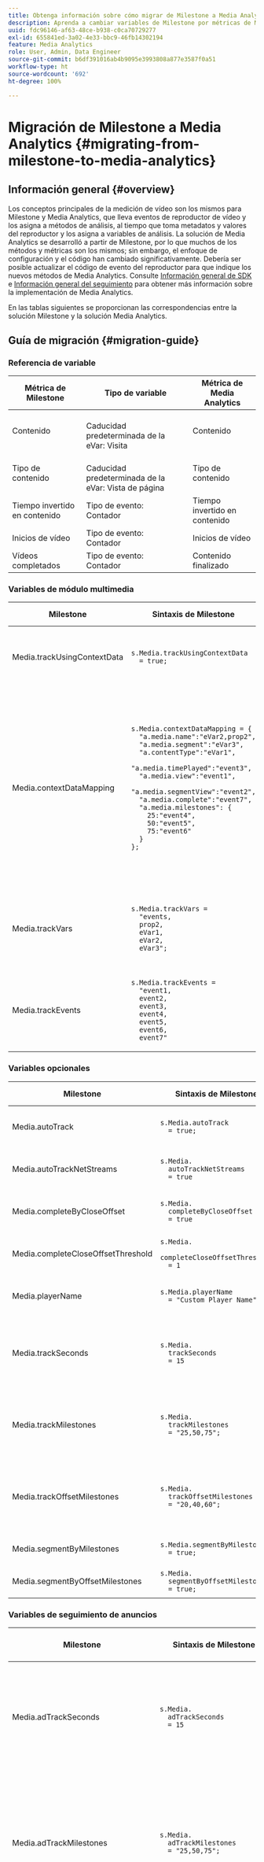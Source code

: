 ```yaml
---
title: Obtenga información sobre cómo migrar de Milestone a Media Analytics
description: Aprenda a cambiar variables de Milestone por métricas de Media Analytics, y métodos del módulo Milestone por sintaxis de Media Analytics.
uuid: fdc96146-af63-48ce-b938-c0ca70729277
exl-id: 655841ed-3a02-4e33-bbc9-46fb14302194
feature: Media Analytics
role: User, Admin, Data Engineer
source-git-commit: b6df391016ab4b9095e3993808a877e3587f0a51
workflow-type: ht
source-wordcount: '692'
ht-degree: 100%

---
```


# Migración de Milestone a Media Analytics {#migrating-from-milestone-to-media-analytics}

## Información general   {#overview}

Los conceptos principales de la medición de vídeo son los mismos para Milestone y Media Analytics, que lleva eventos de reproductor de vídeo y los asigna a métodos de análisis, al tiempo que toma metadatos y valores del reproductor y los asigna a variables de análisis. La solución de Media Analytics se desarrolló a partir de Milestone, por lo que muchos de los métodos y métricas son los mismos; sin embargo, el enfoque de configuración y el código han cambiado significativamente. Debería ser posible actualizar el código de evento del reproductor para que indique los nuevos métodos de Media Analytics. Consulte [Información general de SDK](/help/sdk-implement/setup/setup-overview.md) e [Información general del seguimiento](/help/sdk-implement/track-av-playback/track-core-overview.md) para obtener más información sobre la implementación de Media Analytics.

En las tablas siguientes se proporcionan las correspondencias entre la solución Milestone y la solución Media Analytics.

## Guía de migración {#migration-guide}

### Referencia de variable

| Métrica de Milestone | Tipo de variable | Métrica de Media Analytics |
| --- | --- | --- |
| Contenido | <br>Caducidad predeterminada de la eVar: Visita | Contenido |
| Tipo de contenido | <br>Caducidad predeterminada de la eVar: Vista de página | Tipo de contenido |
| Tiempo invertido en contenido | Tipo de evento: <br>Contador | Tiempo invertido en contenido |
| Inicios de vídeo | Tipo de evento: <br>Contador | Inicios de vídeo |
| Vídeos completados | Tipo de evento: <br>Contador | Contenido finalizado |


### Variables de módulo multimedia

| Milestone | Sintaxis de Milestone | Media Analytics | Sintaxis de Media Analytics |
| --- | --- | --- | --- |
| Media.trackUsingContextData | `s.Media.trackUsingContextData` <br> `  = true;` | N/D | Todos los datos de Media Analytics solo se envían mediante datos de contexto. |
| Media.contextDataMapping | `s.Media.contextDataMapping = {` <br> `  "a.media.name":"eVar2,prop2",` <br> `  "a.media.segment":"eVar3",` <br> `  "a.contentType":"eVar1",` <br> `  "a.media.timePlayed":"event3",` <br> `  "a.media.view":"event1",` <br> `  "a.media.segmentView":"event2",` <br> `  "a.media.complete":"event7",` <br> `  "a.media.milestones": {` <br> `    25:"event4",` <br> `    50:"event5",` <br> `    75:"event6"` <br> `  }` <br> `};` | N/D | Los datos de contexto de Media Analytics se rellenan automáticamente en las variables reservadas. Ya no es necesario asignar eVars, props y eventos en el código de implementación. Los clientes pueden asignar datos de contexto a variables mediante el uso de reglas de procesamiento. |
| Media.trackVars | `s.Media.trackVars =` <br> `  "events,` <br> `  prop2,` <br> `  eVar1,` <br> `  eVar2,` <br> `  eVar3";` | N/D | Ya no es necesario puesto que se realiza mediante variables reservadas y reglas de procesamiento. |
| Media.trackEvents | `s.Media.trackEvents =` <br> `  "event1,` <br> `  event2,` <br> `  event3,` <br> `  event4,` <br> `  event5,` <br> `  event6,` <br> `  event7"` | N/D | Ya no es necesario puesto que se realiza mediante variables reservadas y reglas de procesamiento. |

### Variables opcionales

| Milestone | Sintaxis de Milestone | Media Analytics | Sintaxis de Media Analytics |
| --- | --- | --- | --- |
| Media.autoTrack | `s.Media.autoTrack` <br> `  = true;` | N/D | Ya no proporcionamos asignaciones de reproductor precompiladas. |
| Media.autoTrackNetStreams | `s.Media.` <br> `  autoTrackNetStreams` <br> `  = true` | N/D | Ya no proporcionamos asignaciones de reproductor precompiladas. |
| Media.completeByCloseOffset | `s.Media.` <br> `  completeByCloseOffset` <br> `  = true` | N/D | La finalización del contenido solo admite un marcador de progreso del 100%. |
| Media.completeCloseOffsetThreshold | `s.Media.` <br> `  completeCloseOffsetThreshold` <br> `  = 1` | N/D | La finalización del contenido solo admite un marcador de progreso del 100%. |
| Media.playerName | `s.Media.playerName` <br> `  = "Custom Player Name"` | Clave de SDK: playerName;<br> Clave de API: media.playerName | `MediaHeartbeatConfig.` <br> `  playerName` |
| Media.trackSeconds | `s.Media.` <br> `  trackSeconds` <br> `  = 15` | N/D | Media Analytics tiene establecido 10 segundos para el contenido y 1 segundo para los anuncios. No hay más opciones disponibles. |
| Media.trackMilestones | `s.Media.` <br> `  trackMilestones` <br> `  = "25,50,75";` | N/D | Media Analytics siempre realiza un seguimiento de los marcadores de progreso en el 10 %, 25 %, 50 %, 75 % y 95 %. |
| Media.trackOffsetMilestones | `s.Media.` <br> `  trackOffsetMilestones` <br> `  = "20,40,60";` | N/D | Media Analytics siempre realiza un seguimiento de los marcadores de progreso en el 10 %, 25 %, 50 %, 75 % y 95 %. |
| Media.segmentByMilestones | `s.Media.segmentByMilestones` <br> `  = true;` | N/D | El seguimiento automático ya no está disponible. |
| Media.segmentByOffsetMilestones | `s.Media.` <br> `  segmentByOffsetMilestones` <br> `  = true;` | N/D | El seguimiento automático ya no está disponible. |

### Variables de seguimiento de anuncios

| Milestone | Sintaxis de Milestone | Media Analytics | Sintaxis de Media Analytics |
| --- | --- | --- | --- |
| Media.adTrackSeconds | `s.Media.` <br> `  adTrackSeconds` <br> `  = 15` | N/D | Media Analytics tiene establecido 10 segundos para el contenido y 1 segundo para los anuncios. No hay más opciones disponibles. |
| Media.adTrackMilestones | `s.Media.` <br> `  adTrackMilestones` <br> `  = "25,50,75";` | N/D | Los marcadores de progreso no se proporcionan de forma predeterminada para las publicidades. Utilice métricas calculadas para crear marcadores de progreso de anuncios. |
| Media.adTrackOffsetMilestones | `s.Media.` <br> `  adTrackOffsetMilestones` <br> `  = "20,40,60";` | N/D | Media Analytics se establece en 1 segundo para las publicidades. No hay más opciones disponibles. |
| Media.adSegmentByMilestones | `s.Media.` <br> `  adSegmentByMilestones` <br> `  = true;` | N/D | El seguimiento automático ya no está disponible. |
| Media.adSegmentByOffsetMilestones | `s.Media.` <br> `  adSegmentByOffsetMilestones` <br> `  = true;` | N/D | El seguimiento automático ya no está disponible. |

### Métodos de módulo multimedia

| Milestone | Sintaxis de Milestone | Media Analytics | Sintaxis de Media Analytics |
| --- | --- | --- | --- |
| Media.open | `s.Media.open(` <br> `  mediaName,` <br> `  mediaLength,` <br> `  mediaPlayerName)` | trackSessionStart | `trackSessionStart(` <br> `  mediaObject,` <br> `  contextData)` |
| mediaName | `mediaName`: (requerido) nombre del vídeo tal como desea que aparezca en informes de vídeo. | name | `createMediaObject(` <br> `  name,` <br> `  mediaId,` <br> `  length,` <br> `  streamType)` |
| mediaLength | `mediaLength`: (requerido) duración del vídeo en segundos. | length | `createMediaObject(` <br> `  name,` <br> `  mediaId,` <br> `  length,` <br> `  streamType)` |
| mediaPlayerName | `mediaPlayerName`: (requerido) nombre del reproductor multimedia que se utilizó para ver el vídeo, tal como desea que aparezca en informes de vídeo. | playerName | `MediaHeartbeatConfig.` <br> `  playerName` |
| Media.openAd | `s.Media.openAd(` <br> `  name,` <br> `  length,` <br> `  playerName,` <br> `  parentName,` <br> `  parentPod,` <br> `  parentPodPosition,` <br> `  CPM)` | trackEvent | `mediaHeartbeat.trackEvent(` <br> `  MediaHeartbeat.` <br> `    Event.` <br> `    AdBreakStart, ` <br> `  adBreakObject);` <br> `...` <br> `trackEvent(` <br> `  MediaHeartbeat.` <br> `    Event.` <br> `    AdStart, ` <br> `  adObject, ` <br> `  adCustomMetadata);` |
| name | `name`: (requerido) nombre o ID del anuncio. | name | `createAdObject(` <br> `  name, ` <br> `  adId, ` <br> `  position, ` <br> `  length)` |
| length | `length`: (requerido) duración del anuncio. | length | `createAdObject(` <br> `  name, ` <br> `  adId, ` <br> `  position, ` <br> `  length)` |
| playerName | `playerName`: (requerido) nombre del reproductor de contenidos que se utilizó para ver el anuncio. | playerName | `MediaHeartbeatConfig.` <br> `  playerName` |
| parentName | `parentName`: Nombre o ID del contenido primario donde está incrustado el anuncio. | N/D | Heredado automáticamente. |
| parentPod | `parentPod`: Posición en el contenido primario en que se reprodujo el anuncio. | position | `createAdBreakObject(` <br> `  name, ` <br> `  position, ` <br> `  startTime)` |
| parentPodPosition | `parentPodPosition`: Posición dentro del pod donde se reproduce el anuncio. | position | `createAdObject(` <br> `  name, ` <br> `  adId, ` <br> `  position, ` <br> `  length)` |
| CPM | `CPM`: CPM o CPM cifrado (con el prefijo “~”) que se aplica a esta reproducción. | N/D | No disponible de forma predeterminada en Media Analytics. |
| Media.click | `s.Media.click(name, offset)` | N/D | Utilice una llamada de análisis de vínculo personalizado para hacer un seguimiento de los clics. |
| Media.close | `s.Media.close(mediaName)` | trackSessionEnd | `trackSessionEnd()` |
| Media.complete | `s.Media.complete(name, offset)` | trackComplete | `trackComplete()` |
| Media.play | `s.Media.play(` <br> `  name,` <br> `  offset,` <br> `  segmentNum,` <br> `  segment, ` <br> `  segmentLength)` | trackPlay | `trackPlay()` |
| Media.stop | `s.Media.stop(mediaName, mediaOffset)` | trackPause<br> o <br>trackEvent | `trackPause()` <br> O bien `trackEvent(` <br> `  MediaHeartbeat.` <br> `  Event.` <br> `  SeekStart)` <br> O bien <br> `trackEvent(` <br> `  MediaHeartbeat.` <br> `  Event.` <br> `  BufferStart);` |
| Media.monitor | `s.Media.monitor(s, media)` | Utilice metadatos personalizados o estándar para establecer variables adicionales. | `var customVideoMetadata = ` <br> `{` <br> `  isUserLoggedIn: ` <br> `    "false",` <br> `  tvStation: ` <br> `    "Sample TV station",` <br> `  programmer: ` <br> `    "Sample programmer"` <br> `};` <br> `...` <br> `var standardVideoMetadata ` <br> `  = {};` <br> `standardVideoMetadata` <br> `  [MediaHeartbeat.` <br> `   VideoMetadataKeys.` <br> `   EPISODE] = ` <br> `  "Sample Episode";` <br> `standardVideoMetadata` <br> `  [MediaHeartbeat.` <br> `   VideoMetadataKeys.` <br> `   SHOW] = "Sample Show";` <br> `...` <br> `mediaObject.setValue(` <br> `  MediaHeartbeat.` <br> `  MediaObjectKey.` <br> `  StandardVideoMetadata, ` <br> `  standardVideoMetadata);` |
| Media.track | `s.Media.track(mediaName)` | N/D | La frecuencia de llamada de seguimiento se configura automáticamente. |
